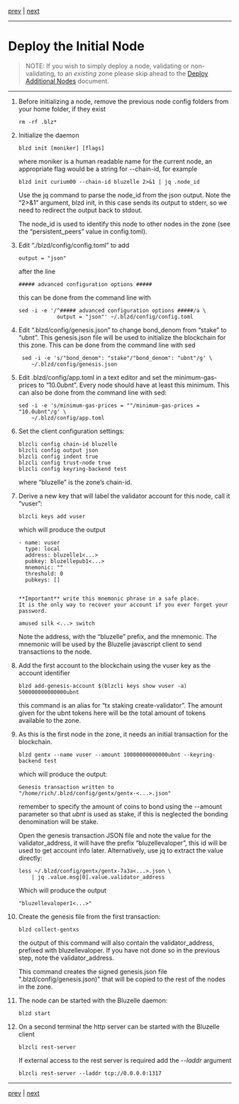[prev](./build.md) | [next](./deployaddl.md)
***

Deploy the Initial Node
=======================

>NOTE: If you wish to simply deploy a node, validating or non-validating, to an
*existing* zone please skip ahead to the [Deploy Additional Nodes](./deployaddl.md)
document.
***

1.  Before initializing a node, remove the previous node config folders from 
    your home folder, if they exist

        rm -rf .blz*
 
2.  Initialize the daemon

        blzd init [moniker] [flags]

    where moniker is a human readable name for the current node, an appropriate 
    flag would be a string for --chain-id, for example

        blzd init curium00 --chain-id bluzelle 2>&1 | jq .node_id
    
    Use the jq command to parse the node_id from the json output. Note the 
    “2>&1” argument, blzd init, in this case sends its output to stderr, so we 
    need to redirect the output back to stdout. 
    
    The node_id is used to identify this node to other nodes in the zone (see 
    the “persistent_peers” value in config.toml).

3.  Edit “./blzd/config/config.toml” to add 

        output = "json"

    after the line 

        ##### advanced configuration options #####
        
    this can be done from the command line with
    
        sed -i -e '/^##### advanced configuration options #####/a \
                    output = "json"' ~/.blzd/config/config.toml

4.  Edit “.blzd/config/genesis.json” to change bond_denom from “stake” to 
    “ubnt”. This genesis.json file will be used to initialize the blockchain 
    for this zone. This can be done from the command line with sed

         sed -i -e 's/"bond_denom": "stake"/"bond_denom": "ubnt"/g' \
            ~/.blzd/config/genesis.json

5.  Edit .blzd/config/app.toml in a text editor and set the minimum-gas-prices 
    to “10.0ubnt”. Every node should have at least this minimum. This can also 
    be done from the command line with sed: 

        sed -i -e 's/minimum-gas-prices = ""/minimum-gas-prices = "10.0ubnt"/g' \
            ~/.blzd/config/app.toml

6.  Set the client configuration settings:

        blzcli config chain-id bluzelle 
        blzcli config output json 
        blzcli config indent true 
        blzcli config trust-node true
        blzcli config keyring-backend test
        
    where “bluzelle” is the zone’s chain-id.

7.  Derive a new key that will label the validator account for this node, call 
    it “vuser”:

        blzcli keys add vuser
        
    which will produce the output       
        
        - name: vuser
          type: local
          address: bluzelle1<...>
          pubkey: bluzellepub1<...>
          mnemonic: ""
          threshold: 0
          pubkeys: []
        
        
        **Important** write this mnemonic phrase in a safe place.
        It is the only way to recover your account if you ever forget your password.
        
        amused silk <...> switch

    Note the address, with the “bluzelle” prefix, and the mnemonic. The 
    mnemonic will be used by the Bluzelle javascript client to send 
    transactions to the node.

8.  Add the first account to the blockchain using the vuser key as the account 
    identifier

        blzd add-genesis-account $(blzcli keys show vuser -a) 500000000000000ubnt
        
    this command is an alias for “tx staking create-validator”. The amount 
    given for the ubnt tokens here will be the total amount of tokens available 
    to the zone.

9.  As this is the first node in the zone, it needs an initial transaction for 
    the blockchain. 

        blzd gentx --name vuser --amount 10000000000000ubnt --keyring-backend test
        
    which will produce the output:
        
        Genesis transaction written to "/home/rich/.blzd/config/gentx/gentx-<...>.json"
        
    remember to specify the  amount of coins to bond using the --amount 
    parameter so that *ubnt* is used as stake, if this is neglected the bonding 
    denomination will be stake. 
    
    Open the genesis transaction JSON file and note the value for the 
    validator_address, it will have the prefix “bluzellevaloper”,  this id will
    be used to get account info later. Alternatively, use jq to extract the 
    value directly:
    
        less ~/.blzd/config/gentx/gentx-7a3a<...>.json \
            | jq .value.msg[0].value.validator_address
    
    Which will produce the output
    
        "bluzellevaloper1<...>"
    
10. Create the genesis file from the first transaction:

        blzd collect-gentxs
        
    the output of this command will also contain the validator_address, 
    prefixed with bluzellevaloper. If you have not done so in the previous 
    step, note the validator_address. 
    
    This command creates the signed genesis.json file 
    ".blzd/config/genesis.json)" that will be copied to the rest of the nodes 
    in the zone.

11. The node can be started with the Bluzelle daemon:

        blzd start
        
12. On a second terminal the http server can be started with the Bluzelle 
    client

        blzcli rest-server
 
    If external access to the rest server is required add the _--laddr_ 
    argument
    
        blzcli rest-server --laddr tcp://0.0.0.0:1317
 
***
[prev](./build.md) | [next](./deployaddl.md)
